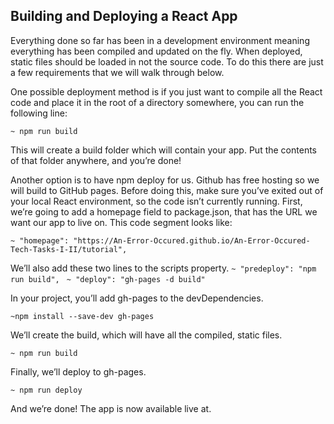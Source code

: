 ## Building and Deploying a React App
Everything done so far has been in a development environment meaning everything has been compiled and updated on the fly. When deployed, static files should be loaded in not the source code. To do this there are just a few requirements that we will walk through below.

One possible deployment method is if you just want to compile all the React code and place it in the root of a directory somewhere, you can run the following line:
 
 `~ npm run build `

   
This will create a build folder which will contain your app. Put the contents of that folder anywhere, and you’re done!

Another option is to have npm deploy for us. Github has free hosting so we will build to GitHub pages. Before doing this, make sure you’ve exited out of your local React environment, so the code isn’t currently running. First, we’re going to add a homepage field to package.json, that has the URL we want our app to live on. This code segment looks like:
 
 `~ "homepage": "https://An-Error-Occured.github.io/An-Error-Occured-Tech-Tasks-I-II/tutorial", `
 
We’ll also add these two lines to the scripts property.
 `~ "predeploy": "npm run build", `
 `~ "deploy": "gh-pages -d build" `

In your project, you’ll add gh-pages to the devDependencies.

`~npm install --save-dev gh-pages`
 
We’ll create the build, which will have all the compiled, static files.

`~ npm run build `

Finally, we’ll deploy to gh-pages.

`~ npm run deploy `

And we’re done! The app is now available live at.
 
